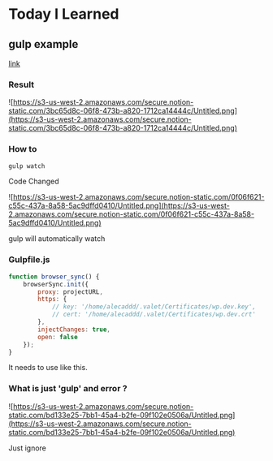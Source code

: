 # Today I Learned

## gulp example
[link](https://www.notion.so/gulp-example-ba18b3c84c9d44598efd99158ad14e42)

### Result

![https://s3-us-west-2.amazonaws.com/secure.notion-static.com/3bc65d8c-06f8-473b-a820-1712ca14444c/Untitled.png](https://s3-us-west-2.amazonaws.com/secure.notion-static.com/3bc65d8c-06f8-473b-a820-1712ca14444c/Untitled.png)

### How to

```jsx
gulp watch 
```

Code Changed

![https://s3-us-west-2.amazonaws.com/secure.notion-static.com/0f06f621-c55c-437a-8a58-5ac9dffd0410/Untitled.png](https://s3-us-west-2.amazonaws.com/secure.notion-static.com/0f06f621-c55c-437a-8a58-5ac9dffd0410/Untitled.png)

gulp will automatically watch 

### Gulpfile.js

```jsx
function browser_sync() {
	browserSync.init({
		proxy: projectURL,
		https: {
			// key: '/home/alecaddd/.valet/Certificates/wp.dev.key',
			// cert: '/home/alecaddd/.valet/Certificates/wp.dev.crt'
		},
		injectChanges: true,
		open: false
	});
}
```

It needs to use like this. 

### What is just 'gulp' and error ?

![https://s3-us-west-2.amazonaws.com/secure.notion-static.com/bd133e25-7bb1-45a4-b2fe-09f102e0506a/Untitled.png](https://s3-us-west-2.amazonaws.com/secure.notion-static.com/bd133e25-7bb1-45a4-b2fe-09f102e0506a/Untitled.png)

Just ignore
